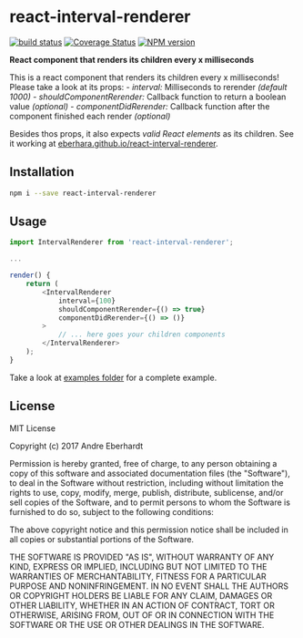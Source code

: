 # react-interval-renderer

[![build status](https://travis-ci.org/eberhara/react-interval-renderer.svg?branch=master)](https://travis-ci.org/eberhara/react-interval-renderer)
[![Coverage Status](https://coveralls.io/repos/github/eberhara/react-interval-renderer/badge.svg?branch=master)](https://coveralls.io/github/eberhara/react-interval-renderer?branch=master)
[![NPM version](http://img.shields.io/npm/v/react-interval-renderer.svg)](https://www.npmjs.org/package/react-interval-renderer)

**React component that renders its children every x milliseconds**

This is a react component that renders its children every x milliseconds! Please take a look at its props:
	- *interval:* Milliseconds to rerender _(default 1000)_
	- *shouldComponentRerender:* Callback function to return a boolean value _(optional)_
	- *componentDidRerender:* Callback function after the component finished each render _(optional)_

Besides thos props, it also expects *valid React elements* as its children.
See it working at [eberhara.github.io/react-interval-renderer](https://eberhara.github.io/react-interval-renderer).


## Installation

```bash
npm i --save react-interval-renderer
```

## Usage

```javascript
import IntervalRenderer from 'react-interval-renderer';

...

render() {
	return (
		<IntervalRenderer
			interval={100}						
			shouldComponentRerender={() => true}
			componentDidRerender={() => ()}
		>
			// ... here goes your children components
		</IntervalRenderer>
	);
}
```
Take a look at [examples folder](./examples) for a complete example.


## License

MIT License

Copyright (c) 2017 Andre Eberhardt

Permission is hereby granted, free of charge, to any person obtaining a copy
of this software and associated documentation files (the "Software"), to deal
in the Software without restriction, including without limitation the rights
to use, copy, modify, merge, publish, distribute, sublicense, and/or sell
copies of the Software, and to permit persons to whom the Software is
furnished to do so, subject to the following conditions:

The above copyright notice and this permission notice shall be included in all
copies or substantial portions of the Software.

THE SOFTWARE IS PROVIDED "AS IS", WITHOUT WARRANTY OF ANY KIND, EXPRESS OR
IMPLIED, INCLUDING BUT NOT LIMITED TO THE WARRANTIES OF MERCHANTABILITY,
FITNESS FOR A PARTICULAR PURPOSE AND NONINFRINGEMENT. IN NO EVENT SHALL THE
AUTHORS OR COPYRIGHT HOLDERS BE LIABLE FOR ANY CLAIM, DAMAGES OR OTHER
LIABILITY, WHETHER IN AN ACTION OF CONTRACT, TORT OR OTHERWISE, ARISING FROM,
OUT OF OR IN CONNECTION WITH THE SOFTWARE OR THE USE OR OTHER DEALINGS IN THE
SOFTWARE.
